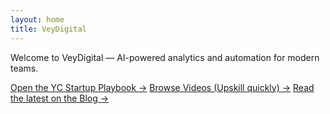 ```yaml
---
layout: home
title: VeyDigital
---
```


Welcome to VeyDigital — AI-powered analytics and automation for modern teams.

[Open the YC Startup Playbook →](/playbook/)
[Browse Videos (Upskill quickly) →](/videos/)
[Read the latest on the Blog →](/blog/)
